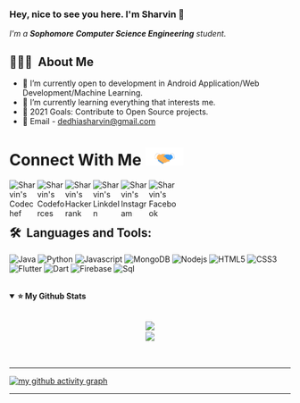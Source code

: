### Hey, nice to see you here. I'm Sharvin 👋

<!--
**sharvin18/sharvin18** is a ✨ _special_ ✨ repository because its `README.md` (this file) appears on your GitHub profile.

Here are some ideas to get you started:
-->

<p>
  <em>
    I'm a <b> Sophomore Computer Science Engineering</b> student.
  </em>
</p>
    
## 👨🏻‍💻 &nbsp;About Me

- 🔭 I’m currently open to development in Android Application/Web Development/Machine Learning.
- 🌱 I’m currently learning everything that interests me.
- 🥅 2021 Goals: Contribute to Open Source projects.
- 📧 Email - dedhiasharvin@gmail.com

<h1>
  Connect With Me <a target="_blank">
  <img src="https://github.com/sharvin18/sharvin18/blob/main/Handshake.gif" height="32px" style="max-width:100%;">
  </a>
</h1>


<a href="https://www.codechef.com/users/sharvin18" target="_blank">
  <img align="left" alt="Sharvin's Codechef" width="50" src="https://avatars1.githubusercontent.com/u/11960354?s=460&v=4" />
</a>

<a href="https://codeforces.com/profile/sharvin18">
  <img align="left" alt="Sharvin's Codeforces" width="50" src="https://1.bp.blogspot.com/-pBimI1ZhYAA/Wnde0nmCz8I/AAAAAAAABPI/5LZ2y9tBOZIV-pm9KNbyNy3WZJkGS54WgCPcBGAYYCw/s1600/codeforce.png" />
</a>

<a href="https://www.hackerrank.com/MonsterWins">
  <img align="left" alt="Sharvin's Hackerrank" width="50" src="https://upload.wikimedia.org/wikipedia/commons/4/40/HackerRank_Icon-1000px.png" />
</a>

<a href="https://www.linkedin.com/in/sharvin-dedhia" target="_blank">
  <img align="left" alt="Sharvin's LinkdeIn" width="50px" src="https://cdn4.iconfinder.com/data/icons/social-messaging-ui-color-shapes-2-free/128/social-linkedin-circle-512.png" />
</a>

<a href="https://www.instagram.com/sharvin_dedhia/" target="_blank">
  <img align="left" alt="Sharvin's Instagram" width="50px" src="https://cdn2.iconfinder.com/data/icons/instagram-new/512/instagram-logo-color-512.png" />
</a>

<a href="https://www.facebook.com/profile.php?id=100008533545365" target="_blank">
  <img align="left" alt="Sharvin's Facebook" width="50px" src="https://facebookbrand.com/wp-content/uploads/2019/04/f_logo_RGB-Hex-Blue_512.png?w=512&h=512" />
</a>

<br />
<br />
<br />



## 🛠 &nbsp;Languages and Tools:

<img alt="Java" src="https://img.shields.io/badge/-Java-orange?style=for-the-badge&logo=java" height="30">  <img alt="Python" src="https://img.shields.io/badge/-Python-071a52?style=for-the-badge&logo=Python" height="30">  <img alt="Javascript" src="https://img.shields.io/badge/-Javascript-000?style=for-the-badge&logo=javascript" height="30"> <img alt="MongoDB" src="https://img.shields.io/badge/MongoDB%20-%23007ACC.svg?&style=for-the-badge&logo=MongoDB&logoColor=white" height="30">  <img alt="Nodejs" src="https://img.shields.io/badge/-Node-brightgreen?style=for-the-badge&logo=Node.js&logoColor=white" height="30"> <img alt="HTML5" src="https://img.shields.io/badge/html5%20-%23E34F26.svg?&style=for-the-badge&logo=html5&logoColor=white" height="30"> <img alt="CSS3" src="https://img.shields.io/badge/css-yellow?&style=for-the-badge&logo=css3" height="30"> <img alt="Flutter" src="https://img.shields.io/badge/Flutter-071a52?&style=for-the-badge&logo=Flutter" height="30"> <img alt="Dart" src="https://img.shields.io/badge/dart-%230175C2.svg?&style=for-the-badge&logo=dart" height="30"> <img alt="Firebase" src="https://img.shields.io/badge/Firebase%20-%231572B6?&style=for-the-badge&logo=Firebase" height="30"> <img alt="Sql" src="https://img.shields.io/badge/Sql-green?&style=for-the-badge&logo=Sql" height="30">

<br />

<details open="">
  <summary><strong>⭐️ My Github Stats</strong></summary>
  <br />
  
  <p align="center" >
    <a href="https://github.com/sharvin18">
      <img width="55%" src="https://github-readme-stats.vercel.app/api?username=sharvin18&count_private=true&show_icons=true&theme=tokyonight" />
      <br />
      <img width="35%" src="https://github-readme-stats.vercel.app/api/top-langs/?username=sharvin18&theme=tokyonight&layout=compact&hide=Jupyter%20Notebook" />
    </a>
  </p>
  
</details>
<br />

---

[![my github activity graph](https://activity-graph.herokuapp.com/graph?username=sharvin18&theme=redical)](https://github.com/sharvin18/github-readme-activity-graph)

---


